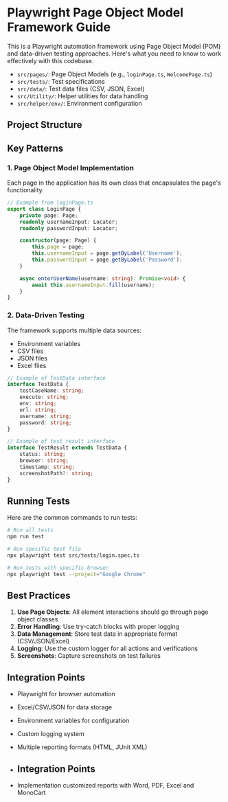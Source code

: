 # Playwright Page Object Model Framework Guide

This is a Playwright automation framework using Page Object Model (POM) and data-driven testing approaches. Here's what you need to know to work effectively with this codebase.

- `src/pages/`: Page Object Models (e.g., `loginPage.ts`, `WelcomePage.ts`)
- `src/tests/`: Test specifications
- `src/data/`: Test data files (CSV, JSON, Excel)
- `src/Utility/`: Helper utilities for data handling
- `src/helper/env/`: Environment configuration

## Project Structure

## Key Patterns

### 1. Page Object Model Implementation

Each page in the application has its own class that encapsulates the page's functionality.

```typescript
// Example from loginPage.ts
export class LoginPage {
    private page: Page;
    readonly usernameInput: Locator;
    readonly passwordInput: Locator;

    constructor(page: Page) {
        this.page = page;
        this.usernameInput = page.getByLabel('Username');
        this.passwordInput = page.getByLabel('Password');
    }

    async enterUserName(username: string): Promise<void> {
        await this.usernameInput.fill(username);
    }
}
```

### 2. Data-Driven Testing

The framework supports multiple data sources:

- Environment variables
- CSV files
- JSON files
- Excel files

```typescript
// Example of TestData interface
interface TestData {
    testCaseName: string;
    execute: string;
    env: string;
    url: string;
    username: string;
    password: string;
}

// Example of test result interface
interface TestResult extends TestData {
    status: string;
    browser: string;
    timestamp: string;
    screenshotPath?: string;
}
```

## Running Tests

Here are the common commands to run tests:

```bash
# Run all tests
npm run test

# Run specific test file
npx playwright test src/tests/login.spec.ts

# Run tests with specific browser
npx playwright test --project="Google Chrome"
```

## Best Practices

1. **Use Page Objects**: All element interactions should go through page object classes
2. **Error Handling**: Use try-catch blocks with proper logging
3. **Data Management**: Store test data in appropriate format (CSV/JSON/Excel)
4. **Logging**: Use the custom logger for all actions and verifications
5. **Screenshots**: Capture screenshots on test failures

## Integration Points

- Playwright for browser automation
- Excel/CSV/JSON for data storage
- Environment variables for configuration
- Custom logging system
- Multiple reporting formats (HTML, JUnit XML)

- ## Integration Points
- Implementation customized reports with Word, PDF, Excel and MonoCart

